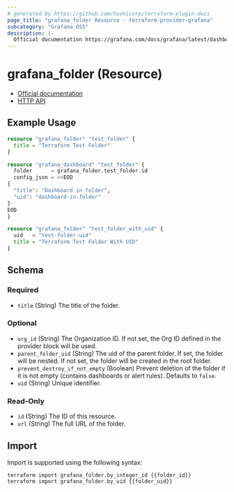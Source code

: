 ```yaml
---
# generated by https://github.com/hashicorp/terraform-plugin-docs
page_title: "grafana_folder Resource - terraform-provider-grafana"
subcategory: "Grafana OSS"
description: |-
  Official documentation https://grafana.com/docs/grafana/latest/dashboards/manage-dashboards/HTTP API https://grafana.com/docs/grafana/latest/developers/http_api/folder/
---
```


# grafana_folder (Resource)

* [Official documentation](https://grafana.com/docs/grafana/latest/dashboards/manage-dashboards/)
* [HTTP API](https://grafana.com/docs/grafana/latest/developers/http_api/folder/)

## Example Usage

```terraform
resource "grafana_folder" "test_folder" {
  title = "Terraform Test Folder"
}

resource "grafana_dashboard" "test_folder" {
  folder      = grafana_folder.test_folder.id
  config_json = <<EOD
{
  "title": "Dashboard in folder",
  "uid": "dashboard-in-folder"
}
EOD
}

resource "grafana_folder" "test_folder_with_uid" {
  uid   = "test-folder-uid"
  title = "Terraform Test Folder With UID"
}
```

<!-- schema generated by tfplugindocs -->
## Schema

### Required

- `title` (String) The title of the folder.

### Optional

- `org_id` (String) The Organization ID. If not set, the Org ID defined in the provider block will be used.
- `parent_folder_uid` (String) The uid of the parent folder. If set, the folder will be nested. If not set, the folder will be created in the root folder.
- `prevent_destroy_if_not_empty` (Boolean) Prevent deletion of the folder if it is not empty (contains dashboards or alert rules). Defaults to `false`.
- `uid` (String) Unique identifier.

### Read-Only

- `id` (String) The ID of this resource.
- `url` (String) The full URL of the folder.

## Import

Import is supported using the following syntax:

```shell
terraform import grafana_folder.by_integer_id {{folder_id}}
terraform import grafana_folder.by_uid {{folder_uid}}
```
